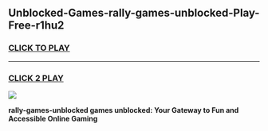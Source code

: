 
## Unblocked-Games-rally-games-unblocked-Play-Free-r1hu2
<h3>
<a href="https://premium76.site?title=rally-games-unblocked&ref=19M">CLICK TO PLAY</a></h3>
<hr>

<h3>
<a href="https://premium76.site?title=rally-games-unblocked&ref=19M">CLICK 2 PLAY</a>
  
</h3>

<a href="https://premium76.site?title=rally-games-unblocked&ref=19M"><img src="https://clearcache.store/games.png"></a>


**rally-games-unblocked games unblocked: Your Gateway to Fun and Accessible Online Gaming**
